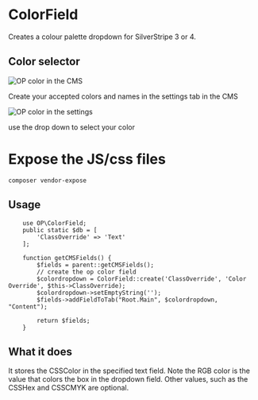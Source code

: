 # ColorField

Creates a colour palette dropdown for SilverStripe 3 or 4.

## Color selector

![OP color in the CMS](https://raw.githubusercontent.com/otago/opcolor/master/images/image2.png)

Create your accepted colors and names in the settings tab in the CMS

![OP color in the settings](https://raw.githubusercontent.com/otago/opcolor/master/images/image1.png)

use the drop down to select your color

# Expose the JS/css files
```composer vendor-expose```

## Usage

```
	use OP\ColorField;
	public static $db = [
		'ClassOverride' => 'Text'
	];

	function getCMSFields() {
		$fields = parent::getCMSFields();
		// create the op color field
        $colordropdown = ColorField::create('ClassOverride', 'Color Override', $this->ClassOverride);
        $colordropdown->setEmptyString('');
        $fields->addFieldToTab("Root.Main", $colordropdown, "Content");
        
		return $fields;
	}
```

## What it does

It stores the CSSColor in the specified text field. Note the RGB color is the 
value that colors the box in the dropdown field. Other values, such as the 
CSSHex and CSSCMYK are optional. 
